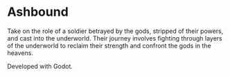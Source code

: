 # Ashbound
Take on the role of a soldier betrayed by the gods, stripped of their powers, and cast into the underworld. Their journey involves fighting through layers of the underworld to reclaim their strength and confront the gods in the heavens.

Developed with Godot.
